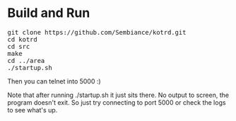 Build and Run
=============
<pre>
git clone https://github.com/Sembiance/kotrd.git
cd kotrd
cd src
make
cd ../area
./startup.sh
</pre>

Then you can telnet into 5000 :)

Note that after running ./startup.sh it just sits there. No output to screen, the program doesn't exit.
So just try connecting to port 5000 or check the logs to see what's up.
